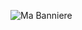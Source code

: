 ![Ma Banniere](https://raw.githubusercontent.com/adam-telmat/ton-depot/main/1280_640_banniere.png)







